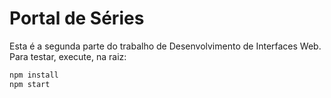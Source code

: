 # Portal de Séries

Esta é a segunda parte do trabalho de Desenvolvimento de Interfaces Web. Para
testar, execute, na raiz:

```bash
npm install
npm start
```
